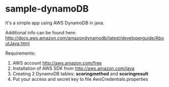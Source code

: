 sample-dynamoDB
===============
It's a simple app using AWS DynamoDB in java.

Additional info can be found here: http://docs.aws.amazon.com/amazondynamodb/latest/developerguide/AboutJava.html

Requirements:
1. AWS account http://aws.amazon.com/free
2. Installation of AWS SDK from http://aws.amazon.com/java
3. Creating 2 DynamoDB tables: **scoringmethod** and **scoringresult**
4. Put your access and secret key to file AwsCredentials.properties





